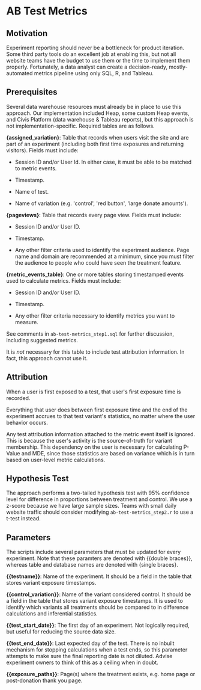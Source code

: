 # AB Test Metrics

## Motivation

Experiment reporting should never be a bottleneck for product iteration. Some third party tools do an excellent job at enabling this, but not all website teams have the budget to use them or the time to implement them properly. Fortunately, a data analyst can create a decision-ready, mostly-automated metrics pipeline using only SQL, R, and Tableau.

## Prerequisites

Several data warehouse resources must already be in place to use this approach. Our implementation included Heap, some custom Heap events, and Civis Platform (data warehouse & Tableau reports), but this approach is not implementation-specific. Required tables are as follows.

**{assigned_variation}**:  Table that records when users visit the site and are part of an experiment (including both first time exposures and returning visitors).  Fields must include:

- Session ID and/or User Id.  In either case, it must be able to be matched to metric events.

- Timestamp.

- Name of test.

- Name of variation (e.g. 'control', 'red button', 'large donate amounts').


**{pageviews}**:  Table that records every page view.  Fields must include:

- Session ID and/or User ID.

- Timestamp.

- Any other filter criteria used to identify the experiment audience.  Page name and domain are recommended at a minimum, since you must filter the audience to people who could have seen the treatment feature.


**{metric_events_table}**:  One or more tables storing timestamped events used to calculate metrics.  Fields must include:

- Session ID and/or User ID.

- Timestamp.

- Any other filter criteria necessary to identify metrics you want to measure.

See comments in `ab-test-metrics_step1.sql` for further discussion, including suggested metrics.

It is *not* necessary for this table to include test attribution information. In fact, this approach cannot use it.

## Attribution

When a user is first exposed to a test, that user's first exposure time is recorded.

Everything that user does between first exposure time and the end of the experiment accrues to that test variant's statistics, no matter where the user behavior occurs.

Any test attribution information attached to the metric event itself is ignored. This is because the user's activity is the source-of-truth for variant membership. This dependency on the user is necessary for calculating P-Value and MDE, since those statistics are based on variance which is in turn based on user-level metric calculations.

## Hypothesis Test

The approach performs a two-tailed hypothesis test with 95% confidence level for difference in proportions between treatment and control.  We use a z-score because we have large sample sizes.  Teams with small daily website traffic should consider modifying `ab-test-metrics_step2.r` to use a t-test instead.

## Parameters

The scripts include several parameters that must be updated for every experiment.  Note that these paramters are denoted with {{double braces}}, whereas table and database names are denoted with {single braces}.

**{{testname}}**: Name of the experiment. It should be a field in the table that stores variant exposure timestamps.

**{{control_variation}}**: Name of the variant considered control. It should be a field in the table that stores variant exposure timestamps. It is used to identify which variants all treatments should be compared to in difference calculations and inferential statistics.

**{{test_start_date}}**: The first day of an experiment. Not logically required, but useful for reducing the source data size.

**{{test_end_date}}**: Last expected day of the test. There is no inbuilt mechanism for stopping calculations when a test ends, so this parameter attempts to make sure the final reporting date is not diluted. Advise experiment owners to think of this as a ceiling when in doubt.

**{{exposure_paths}}**: Page(s) where the treatment exists, e.g. home page or post-donation thank you page.
